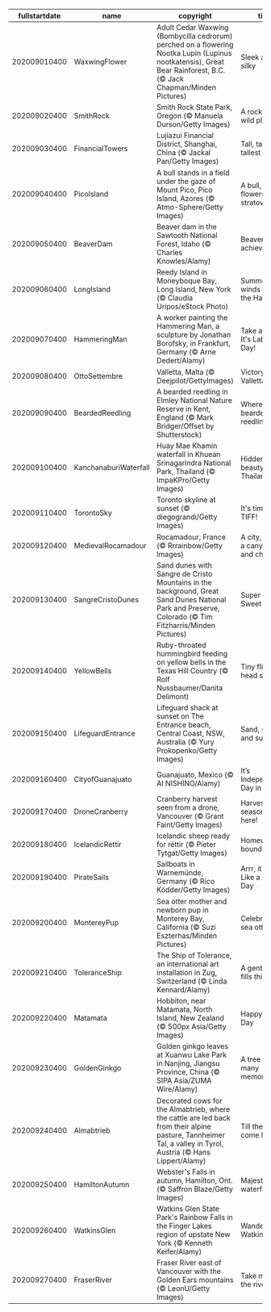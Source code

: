 |fullstartdate|name|copyright|title|image|
|--|--|--|--|--|
202009010400|WaxwingFlower|Adult Cedar Waxwing (Bombycilla cedrorum) perched on a flowering Nootka Lupin (Lupinus nootkatensis), Great Bear Rainforest, B.C. (© Jack Chapman/Minden Pictures)|Sleek and silky|![](/en-CA/2020/09/202009010400WaxwingFlower.jpg)|
202009020400|SmithRock|Smith Rock State Park, Oregon (© Manuela Durson/Getty Images)|A rock in a wild place|![](/en-CA/2020/09/202009020400SmithRock.jpg)|
202009030400|FinancialTowers|Lujiazui Financial District, Shanghai, China (© Jackal Pan/Getty Images)|Tall, taller, tallest|![](/en-CA/2020/09/202009030400FinancialTowers.jpg)|
202009040400|PicoIsland|A bull stands in a field under the gaze of Mount Pico, Pico Island, Azores (© Atmo-Sphere/Getty Images)|A bull, some flowers, and a stratovolcano|![](/en-CA/2020/09/202009040400PicoIsland.jpg)|
202009050400|BeaverDam|Beaver dam in the Sawtooth National Forest, Idaho (© Charles Knowles/Alamy)|Beaver achievers|![](/en-CA/2020/09/202009050400BeaverDam.jpg)|
202009060400|LongIsland|Reedy Island in Moneyboque Bay, Long Island, New York (© Claudia Uripos/eStock Photo)|Summer winds down in the Hamptons|![](/en-CA/2020/09/202009060400LongIsland.jpg)|
202009070400|HammeringMan|A worker painting the Hammering Man, a sculpture by Jonathan Borofsky, in Frankfurt, Germany (© Arne Dedert/Alamy)|Take a break! It's Labour Day!|![](/en-CA/2020/09/202009070400HammeringMan.jpg)|
202009080400|OttoSettembre|Valletta, Malta (© Deejpilot/GettyImages)|Victory Day in Valletta|![](/en-CA/2020/09/202009080400OttoSettembre.jpg)|
202009090400|BeardedReedling|A bearded reedling in Elmley National Nature Reserve in Kent, England (© Mark Bridger/Offset by Shutterstock)|Where the bearded reedling sings|![](/en-CA/2020/09/202009090400BeardedReedling.jpg)|
202009100400|KanchanaburiWaterfall|Huay Mae Khamin waterfall in Khuean Srinagarindra National Park, Thailand (© ImpaKPro/Getty Images)|Hidden beauty in Thailand|![](/en-CA/2020/09/202009100400KanchanaburiWaterfall.jpg)|
202009110400|TorontoSky|Toronto skyline at sunset (© diegograndi/Getty Images)|It's time for TIFF!|![](/en-CA/2020/09/202009110400TorontoSky.jpg)|
202009120400|MedievalRocamadour|Rocamadour, France (© Rrrainbow/Getty Images)|A city, a cliff, a canyon…and cheese|![](/en-CA/2020/09/202009120400MedievalRocamadour.jpg)|
202009130400|SangreCristoDunes|Sand dunes with Sangre de Cristo Mountains in the background, Great Sand Dunes National Park and Preserve, Colorado (© Tim Fitzharris/Minden Pictures)|Super Sandy Sweet 16|![](/en-CA/2020/09/202009130400SangreCristoDunes.jpg)|
202009140400|YellowBells|Ruby-throated hummingbird feeding on yellow bells in the Texas Hill Country (© Rolf Nussbaumer/Danita Delimont)|Tiny fliers head south|![](/en-CA/2020/09/202009140400YellowBells.jpg)|
202009150400|LifeguardEntrance|Lifeguard shack at sunset on The Entrance beach, Central Coast, NSW, Australia (© Yury Prokopenko/Getty Images)|Sand, surf, and sun|![](/en-CA/2020/09/202009150400LifeguardEntrance.jpg)|
202009160400|CityofGuanajuato|Guanajuato, Mexico (© AI NISHINO/Alamy)|It’s Independence Day in Mexico|![](/en-CA/2020/09/202009160400CityofGuanajuato.jpg)|
202009170400|DroneCranberry|Cranberry harvest seen from a drone, Vancouver (© Grant Faint/Getty Images)|Harvest season is here!|![](/en-CA/2020/09/202009170400DroneCranberry.jpg)|
202009180400|IcelandicRettir|Icelandic sheep ready for réttir (© Pieter Tytgat/Getty Images)|Homeward bound|![](/en-CA/2020/09/202009180400IcelandicRettir.jpg)|
202009190400|PirateSails|Sailboats in Warnemünde, Germany (© Rico Ködder/Getty Images)|Arrr, it be Talk Like a Pirate Day|![](/en-CA/2020/09/202009190400PirateSails.jpg)|
202009200400|MontereyPup|Sea otter mother and newborn pup in Monterey Bay, California (© Suzi Eszterhas/Minden Pictures)|Celebrating sea otters|![](/en-CA/2020/09/202009200400MontereyPup.jpg)|
202009210400|ToleranceShip|The Ship of Tolerance, an international art installation in Zug, Switzerland (© Linda Kennard/Alamy)|A gentle wind fills this sail|![](/en-CA/2020/09/202009210400ToleranceShip.jpg)|
202009220400|Matamata|Hobbiton, near Matamata, North Island, New Zealand (© 500px Asia/Getty Images)|Happy Hobbit Day|![](/en-CA/2020/09/202009220400Matamata.jpg)|
202009230400|GoldenGinkgo|Golden ginkgo leaves at Xuanwu Lake Park in Nanjing, Jiangsu Province, China (© SIPA Asia/ZUMA Wire/Alamy)|A tree of many memories|![](/en-CA/2020/09/202009230400GoldenGinkgo.jpg)|
202009240400|Almabtrieb|Decorated cows for the Almabtrieb, where the cattle are led back from their alpine pasture, Tannheimer Tal, a valley in Tyrol, Austria (© Hans Lippert/Alamy)|Till the cows come home|![](/en-CA/2020/09/202009240400Almabtrieb.jpg)|
202009250400|HamiltonAutumn|Webster's Falls in autumn, Hamilton, Ont. (© Saffron Blaze/Getty Images)|Majestic waterfall|![](/en-CA/2020/09/202009250400HamiltonAutumn.jpg)|
202009260400|WatkinsGlen|Watkins Glen State Park's Rainbow Falls in the Finger Lakes region of upstate New York (© Kenneth Keifer/Alamy)|Wandering Watkins Glen|![](/en-CA/2020/09/202009260400WatkinsGlen.jpg)|
202009270400|FraserRiver|Fraser River east of Vancouver with the Golden Ears mountains (© LeonU/Getty Images)|Take me to the river|![](/en-CA/2020/09/202009270400FraserRiver.jpg)|
